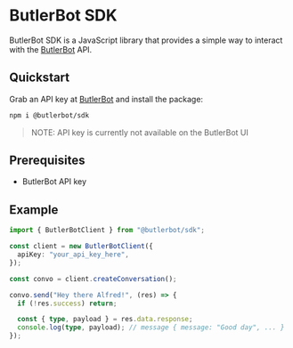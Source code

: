 # ButlerBot SDK

ButlerBot SDK is a JavaScript library that provides a simple way to interact with the [ButlerBot](https://butlerbot.net/) API.

## Quickstart

Grab an API key at [ButlerBot](https://butlerbot.net/) and install the package:

```bash
npm i @butlerbot/sdk
```

> NOTE: API key is currently not available on the ButlerBot UI

## Prerequisites

- ButlerBot API key

## Example

```typescript
import { ButlerBotClient } from "@butlerbot/sdk";

const client = new ButlerBotClient({
  apiKey: "your_api_key_here",
});

const convo = client.createConversation();

convo.send("Hey there Alfred!", (res) => {
  if (!res.success) return;

  const { type, payload } = res.data.response;
  console.log(type, payload); // message { message: "Good day", ... }
});
```
